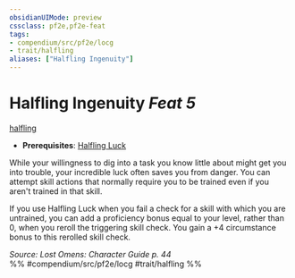 ```yaml
---
obsidianUIMode: preview
cssclass: pf2e,pf2e-feat
tags:
- compendium/src/pf2e/locg
- trait/halfling
aliases: ["Halfling Ingenuity"]
---
```

# Halfling Ingenuity  *Feat 5*  
[halfling](rules/traits/halfling.md "Halfling Ancestry & Heritage Trait")  

- **Prerequisites**: [Halfling Luck](compendium/feats/halfling-luck.md)

While your willingness to dig into a task you know little about might get you into trouble, your incredible luck often saves you from danger. You can attempt skill actions that normally require you to be trained even if you aren't trained in that skill.

If you use Halfling Luck when you fail a check for a skill with which you are untrained, you can add a proficiency bonus equal to your level, rather than 0, when you reroll the triggering skill check. You gain a +4 circumstance bonus to this rerolled skill check.

*Source: Lost Omens: Character Guide p. 44*  
%% #compendium/src/pf2e/locg #trait/halfling %%
